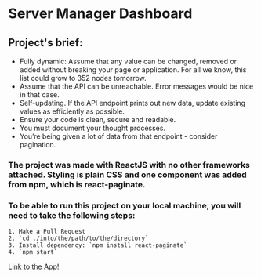 # Server Manager Dashboard

## Project's brief:

- Fully dynamic: Assume that any value can be changed, removed or added without
breaking your page or application. For all we know, this list could grow to 352 nodes
tomorrow.
- Assume that the API can be unreachable. Error messages would be nice in that case.
- Self-updating. If the API endpoint prints out new data, update existing values as
efficiently as possible.
- Ensure your code is clean, secure and readable.
- You must document your thought processes.
- You’re being given a lot of data from that endpoint - consider pagination.

### The project was made with ReactJS with no other frameworks attached. Styling is plain CSS and one component was added from npm, which is react-paginate.

### To be able to run this project on your local machine, you will need to take the following steps:

    1. Make a Pull Request
    2. `cd ./into/the/path/to/the/directory`
    3. Install dependency: `npm install react-paginate`
    4. `npm start`

[Link to the App!](https://benjaminpeto.github.io/benjamin-peto/)